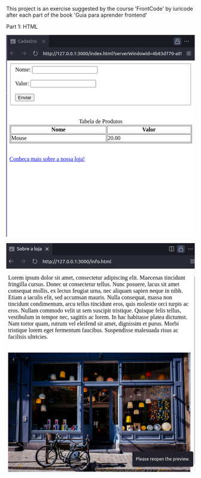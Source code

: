 This project is an exercise suggested by the course 'FrontCode' by iuricode after each part of the book 'Guia para aprender frontend'

Part 1: HTML

![First visual of index.html](./docs/index-html.png)

![First visual of info.html](./docs/info-html.png)
